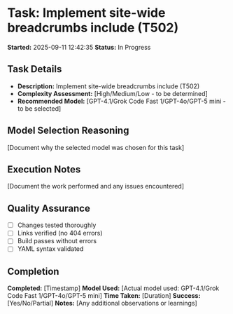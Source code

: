 # Task: Implement site-wide breadcrumbs include (T502)
**Started:** 2025-09-11 12:42:35
**Status:** In Progress

## Task Details
- **Description:** Implement site-wide breadcrumbs include (T502)
- **Complexity Assessment:** [High/Medium/Low - to be determined]
- **Recommended Model:** [GPT-4.1/Grok Code Fast 1/GPT-4o/GPT-5 mini - to be selected]

## Model Selection Reasoning
[Document why the selected model was chosen for this task]

## Execution Notes
[Document the work performed and any issues encountered]

## Quality Assurance
- [ ] Changes tested thoroughly
- [ ] Links verified (no 404 errors)
- [ ] Build passes without errors
- [ ] YAML syntax validated

## Completion
**Completed:** [Timestamp]
**Model Used:** [Actual model used: GPT-4.1/Grok Code Fast 1/GPT-4o/GPT-5 mini]
**Time Taken:** [Duration]
**Success:** [Yes/No/Partial]
**Notes:** [Any additional observations or learnings]
